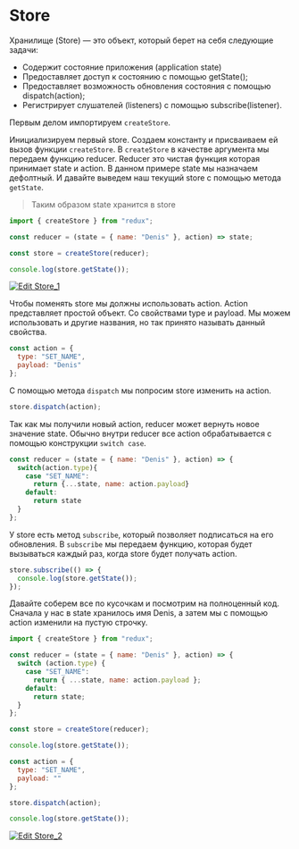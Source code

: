 # Store

Хранилище (Store) — это объект, который берет на себя следующие задачи:

- Содержит состояние приложения (application state)
- Предоставляет доступ к состоянию с помощью getState();
- Предоставляет возможность обновления состояния с помощью dispatch(action);
- Регистрирует слушателей (listeners) c помощью subscribe(listener).


Первым делом импортируем `createStore`.

Инициализируем первый storе. Создаем константу и присваиваем ей вызов функции `createStore`. В `createStore` в качестве аргумента мы передаем функцию reducer. Reducer это чистая функция которая принимает state и action. В данном примере state мы назначаем дефолтный. И давайте выведем наш текущий store с помощью метода `getState`.

> Таким образом state хранится в store

```javascript
import { createStore } from "redux";

const reducer = (state = { name: "Denis" }, action) => state;

const store = createStore(reducer);

console.log(store.getState());
```

[![Edit Store_1](https://codesandbox.io/static/img/play-codesandbox.svg)](https://codesandbox.io/s/yw6wn69qoj?expanddevtools=1)

Чтобы поменять store мы должны использовать action. Action представляет простой объект. Со свойствами type и payload. Мы можем использовать и другие названия, но так принято называть данный свойства.

```javascript
const action = {
  type: "SET_NAME",
  payload: "Denis"
};
```

С помощью метода `dispatch` мы попросим store изменить на action.

```javascript
store.dispatch(action);
```

Так как мы получили новый action, reducer может вернуть новое значение state. Обычно внутри reducer все action обрабатывается с помощью конструкции `switch case`.

```javascript
const reducer = (state = { name: "Denis" }, action) => {
  switch(action.type){
    case "SET_NAME":
      return {...state, name: action.payload}
    default:
      return state
  }
};
```

У store есть метод `subscribe`, который позволяет подписаться на его обновления. В `subscribe` мы передаем функцию, которая будет вызываться каждый раз, когда store будет получать action.

```javascript
store.subscribe(() => {
  console.log(store.getState());
});
```

Давайте соберем все по кусочкам и посмотрим на полноценный код. Сначала у нас в state хранилось имя Denis, а затем мы с помощью action изменили на пустую строчку.

```javascript
import { createStore } from "redux";

const reducer = (state = { name: "Denis" }, action) => {
  switch (action.type) {
    case "SET_NAME":
      return { ...state, name: action.payload };
    default:
      return state;
  }
};

const store = createStore(reducer);

console.log(store.getState());

const action = {
  type: "SET_NAME",
  payload: ""
};

store.dispatch(action);

console.log(store.getState());
```

[![Edit Store_2](https://codesandbox.io/static/img/play-codesandbox.svg)](https://codesandbox.io/s/zlw4r7plkm?expanddevtools=1)